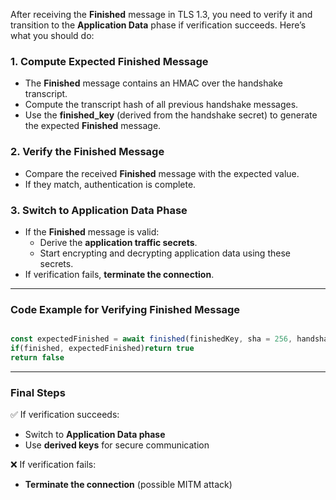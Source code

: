 After receiving the **Finished** message in TLS 1.3, you need to verify it and transition to the **Application Data** phase if verification succeeds. Here’s what you should do:

### **1. Compute Expected Finished Message**
   - The **Finished** message contains an HMAC over the handshake transcript.
   - Compute the transcript hash of all previous handshake messages.
   - Use the **finished_key** (derived from the handshake secret) to generate the expected **Finished** message.

### **2. Verify the Finished Message**
   - Compare the received **Finished** message with the expected value.
   - If they match, authentication is complete.

### **3. Switch to Application Data Phase**
   - If the **Finished** message is valid:
     - Derive the **application traffic secrets**.
     - Start encrypting and decrypting application data using these secrets.
   - If verification fails, **terminate the connection**.

---

### **Code Example for Verifying Finished Message**
```javascript

const expectedFinished = await finished(finishedKey, sha = 256, handshakeMessages) 
if(finished, expectedFinished)return true
return false
```
---

### **Final Steps**
✅ If verification succeeds:  
   - Switch to **Application Data phase**  
   - Use **derived keys** for secure communication  

❌ If verification fails:  
   - **Terminate the connection** (possible MITM attack)